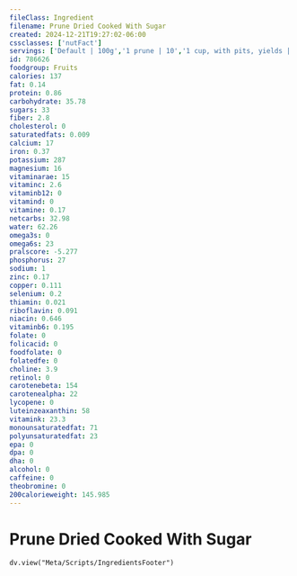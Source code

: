 ```yaml
---
fileClass: Ingredient
filename: Prune Dried Cooked With Sugar
created: 2024-12-21T19:27:02-06:00
cssclasses: ['nutFact']
servings: ['Default | 100g','1 prune | 10','1 cup, with pits, yields | 238','1 oz, with pits, yields | 24','1 cup, nfs | 278','1 cup, pitted | 278']
id: 786626
foodgroup: Fruits
calories: 137
fat: 0.14
protein: 0.86
carbohydrate: 35.78
sugars: 33
fiber: 2.8
cholesterol: 0
saturatedfats: 0.009
calcium: 17
iron: 0.37
potassium: 287
magnesium: 16
vitaminarae: 15
vitaminc: 2.6
vitaminb12: 0
vitamind: 0
vitamine: 0.17
netcarbs: 32.98
water: 62.26
omega3s: 0
omega6s: 23
pralscore: -5.277
phosphorus: 27
sodium: 1
zinc: 0.17
copper: 0.111
selenium: 0.2
thiamin: 0.021
riboflavin: 0.091
niacin: 0.646
vitaminb6: 0.195
folate: 0
folicacid: 0
foodfolate: 0
folatedfe: 0
choline: 3.9
retinol: 0
carotenebeta: 154
carotenealpha: 22
lycopene: 0
luteinzeaxanthin: 58
vitamink: 23.3
monounsaturatedfat: 71
polyunsaturatedfat: 23
epa: 0
dpa: 0
dha: 0
alcohol: 0
caffeine: 0
theobromine: 0
200calorieweight: 145.985
---
```


# Prune Dried Cooked With Sugar

```dataviewjs
dv.view("Meta/Scripts/IngredientsFooter")
```